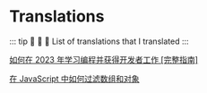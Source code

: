 # Translations

::: tip :orange_heart: :yellow_heart: :green_heart:
List of translations that I translated
:::

[如何在 2023 年学习编程并获得开发者工作 [完整指南]](https://www.freecodecamp.org/chinese/news/learn-to-code-book/)

[在 JavaScript 中如何过滤数组和对象](https://www.freecodecamp.org/chinese/news/filter-arrays-in-javascript/)